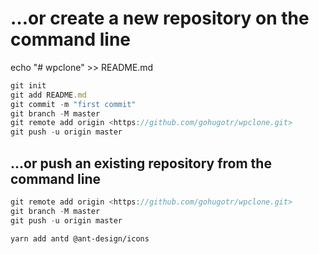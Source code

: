 # …or create a new repository on the command line

echo "# wpclone" >> README.md

```js script
git init
git add README.md
git commit -m "first commit"
git branch -M master
git remote add origin <https://github.com/gohugotr/wpclone.git>
git push -u origin master
```

## …or push an existing repository from the command line

```js script
git remote add origin <https://github.com/gohugotr/wpclone.git>
git branch -M master
git push -u origin master
```

`yarn add antd @ant-design/icons`
